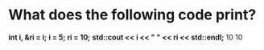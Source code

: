 # What does the following code print?

**int i, &ri = i;**
**i = 5; ri = 10;**
**std::cout << i << " " << ri << std::endl;**
10 10
